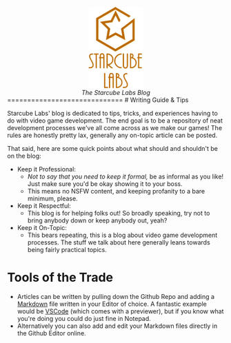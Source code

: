<center><img align="center" width="100" height="auto" style="display: block;  margin-left: auto;
  margin-right: auto;
  width: 25%;" src="assets/img/logos/StarcubeLabsLogo.png"></center>

<div align="center" style="font-style:italic;" >The Starcube Labs Blog</div>
=============================
# Writing Guide & Tips

Starcube Labs' blog is dedicated to tips, tricks, and experiences having to do with video game development. The end goal is to be a repository of neat development processes we've all come across as we make our games! The rules are honestly pretty lax, generally any on-topic article can be posted. 

That said, here are some quick points about what should and shouldn't be on the blog:
  - Keep it Professional:
    - <i>Not to say that you need to keep it formal,</i> be as informal as you like! Just make sure you'd be okay showing it to your boss.
    - This means no NSFW content, and keeping profanity to a bare minimum, please.
  - Keep it Respectful:
    - This blog is for helping folks out! So broadly speaking, try not to bring anybody down or keep anybody out, yeah?
  - Keep it On-Topic:
    - This bears repeating, this is a blog about video game development processes. The stuff we talk about here generally leans towards being fairly practical topics. 

# Tools of the Trade

- Articles can be written by pulling down the Github Repo and adding a [Markdown](https://www.markdownguide.org/) file written in your Editor of choice. A fantastic example would be [VSCode](https://code.visualstudio.com/) (which comes with a previewer), but if you know what you're doing you could do just fine in Notepad. 
- Alternatively you can also add and edit your Markdown files directly in the Github Editor online.
